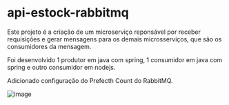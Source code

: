 ﻿# api-estock-rabbitmq
Este projeto é a criação de um microserviço reponsável por receber requisições e gerar mensagens para os demais microsserviços, que são os consumidores da mensagem.

Foi desenvolvido 1 produtor em java com spring, 1 consumidor em java com spring e outro consumidor em nodejs.

Adicionado configuração do Prefecth Count do RabbitMQ.

![image](https://github.com/guilhermeozana/stock-rabbitmq/assets/69025200/c8231e54-2623-4965-aff4-28649ae343ff)
